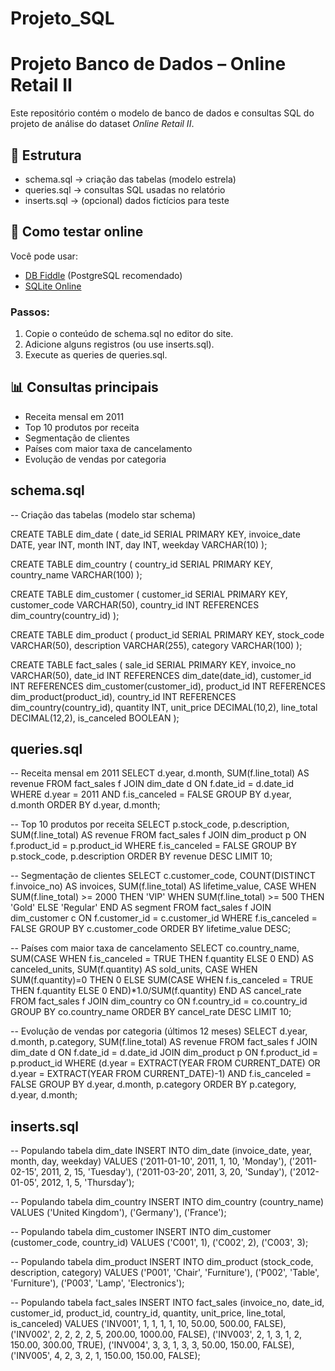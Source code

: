 # Projeto_SQL
# Projeto Banco de Dados – Online Retail II

Este repositório contém o modelo de banco de dados e consultas SQL do projeto de análise do dataset *Online Retail II*.

## 📂 Estrutura
- schema.sql → criação das tabelas (modelo estrela)
- queries.sql → consultas SQL usadas no relatório
- inserts.sql → (opcional) dados fictícios para teste

## 🚀 Como testar online
Você pode usar:
- [DB Fiddle](https://www.db-fiddle.com/) (PostgreSQL recomendado)
- [SQLite Online](https://sqliteonline.com/)

### Passos:
1. Copie o conteúdo de schema.sql no editor do site.
2. Adicione alguns registros (ou use inserts.sql).
3. Execute as queries de queries.sql.

## 📊 Consultas principais
- Receita mensal em 2011
- Top 10 produtos por receita
- Segmentação de clientes
- Países com maior taxa de cancelamento
- Evolução de vendas por categoria

## schema.sql
-- Criação das tabelas (modelo star schema)

CREATE TABLE dim_date (
    date_id SERIAL PRIMARY KEY,
    invoice_date DATE,
    year INT,
    month INT,
    day INT,
    weekday VARCHAR(10)
);

CREATE TABLE dim_country (
    country_id SERIAL PRIMARY KEY,
    country_name VARCHAR(100)
);

CREATE TABLE dim_customer (
    customer_id SERIAL PRIMARY KEY,
    customer_code VARCHAR(50),
    country_id INT REFERENCES dim_country(country_id)
);

CREATE TABLE dim_product (
    product_id SERIAL PRIMARY KEY,
    stock_code VARCHAR(50),
    description VARCHAR(255),
    category VARCHAR(100)
);

CREATE TABLE fact_sales (
    sale_id SERIAL PRIMARY KEY,
    invoice_no VARCHAR(50),
    date_id INT REFERENCES dim_date(date_id),
    customer_id INT REFERENCES dim_customer(customer_id),
    product_id INT REFERENCES dim_product(product_id),
    country_id INT REFERENCES dim_country(country_id),
    quantity INT,
    unit_price DECIMAL(10,2),
    line_total DECIMAL(12,2),
    is_canceled BOOLEAN
);

## queries.sql
-- Receita mensal em 2011
SELECT d.year, d.month, SUM(f.line_total) AS revenue
FROM fact_sales f
JOIN dim_date d ON f.date_id = d.date_id
WHERE d.year = 2011 AND f.is_canceled = FALSE
GROUP BY d.year, d.month
ORDER BY d.year, d.month;

-- Top 10 produtos por receita
SELECT p.stock_code, p.description, SUM(f.line_total) AS revenue
FROM fact_sales f
JOIN dim_product p ON f.product_id = p.product_id
WHERE f.is_canceled = FALSE
GROUP BY p.stock_code, p.description
ORDER BY revenue DESC
LIMIT 10;

-- Segmentação de clientes
SELECT c.customer_code, COUNT(DISTINCT f.invoice_no) AS invoices,
       SUM(f.line_total) AS lifetime_value,
       CASE
         WHEN SUM(f.line_total) >= 2000 THEN 'VIP'
         WHEN SUM(f.line_total) >= 500 THEN 'Gold'
         ELSE 'Regular'
       END AS segment
FROM fact_sales f
JOIN dim_customer c ON f.customer_id = c.customer_id
WHERE f.is_canceled = FALSE
GROUP BY c.customer_code
ORDER BY lifetime_value DESC;

-- Países com maior taxa de cancelamento
SELECT co.country_name,
       SUM(CASE WHEN f.is_canceled = TRUE THEN f.quantity ELSE 0 END) AS canceled_units,
       SUM(f.quantity) AS sold_units,
       CASE WHEN SUM(f.quantity)=0 THEN 0
            ELSE SUM(CASE WHEN f.is_canceled = TRUE THEN f.quantity ELSE 0 END)*1.0/SUM(f.quantity)
       END AS cancel_rate
FROM fact_sales f
JOIN dim_country co ON f.country_id = co.country_id
GROUP BY co.country_name
ORDER BY cancel_rate DESC
LIMIT 10;

-- Evolução de vendas por categoria (últimos 12 meses)
SELECT d.year, d.month, p.category, SUM(f.line_total) AS revenue
FROM fact_sales f
JOIN dim_date d ON f.date_id = d.date_id
JOIN dim_product p ON f.product_id = p.product_id
WHERE (d.year = EXTRACT(YEAR FROM CURRENT_DATE) OR d.year = EXTRACT(YEAR FROM CURRENT_DATE)-1)
  AND f.is_canceled = FALSE
GROUP BY d.year, d.month, p.category
ORDER BY p.category, d.year, d.month;

## inserts.sql

-- Populando tabela dim_date
INSERT INTO dim_date (invoice_date, year, month, day, weekday)
VALUES 
('2011-01-10', 2011, 1, 10, 'Monday'),
('2011-02-15', 2011, 2, 15, 'Tuesday'),
('2011-03-20', 2011, 3, 20, 'Sunday'),
('2012-01-05', 2012, 1, 5, 'Thursday');

-- Populando tabela dim_country
INSERT INTO dim_country (country_name)
VALUES 
('United Kingdom'),
('Germany'),
('France');

-- Populando tabela dim_customer
INSERT INTO dim_customer (customer_code, country_id)
VALUES 
('C001', 1),
('C002', 2),
('C003', 3);

-- Populando tabela dim_product
INSERT INTO dim_product (stock_code, description, category)
VALUES 
('P001', 'Chair', 'Furniture'),
('P002', 'Table', 'Furniture'),
('P003', 'Lamp', 'Electronics');

-- Populando tabela fact_sales
INSERT INTO fact_sales (invoice_no, date_id, customer_id, product_id, country_id, quantity, unit_price, line_total, is_canceled)
VALUES
('INV001', 1, 1, 1, 1, 10, 50.00, 500.00, FALSE),
('INV002', 2, 2, 2, 2, 5, 200.00, 1000.00, FALSE),
('INV003', 2, 1, 3, 1, 2, 150.00, 300.00, TRUE),
('INV004', 3, 3, 1, 3, 3, 50.00, 150.00, FALSE),
('INV005', 4, 2, 3, 2, 1, 150.00, 150.00, FALSE);
